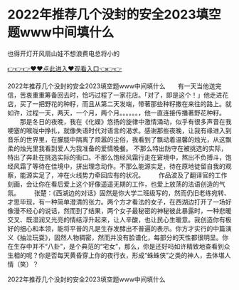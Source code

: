 # 2022年推荐几个没封的安全2023填空题www中间填什么
也得开灯开风扇山娃不想浪费电总将小的

<a href="https://github.com/zchuit/pxmid/issues/2">👉👉👉♥♥点此进入♥观看入口👈👉👉</a>

2022年推荐几个没封的安全2023填空题www中间填什么　　有一天当他送完信，苦衷重重筹备回去时，恰巧过程了一家花店。「对了，即是这个！」他走进花店，买了一把野花的种籽，而且从第二天发端，带著那些种籽撒在来往的路上。就如许，过程一天，两天，一个月，两个月。。。。。。，他一直连接传播著野花种籽。
　　那是冬日的夜晚，我在《化蝶》悠扬的旋律中激情涌动，似乎有很多声音在我哽塞的喉咙中挣扎，就像失语时代对语言的渴求。感谢那些夜晚，让我有缘进入到音乐的世界里，在朦胧中隔离了烦嚣的尘俗，我看到了飘动着温馨的烛光，从这飘柔的烛光里我看到爱人为我准备的爱情晚餐。
不那么特出防守在被挑选的实际，特出了奔赴在挑选实际的街口。不那么饱经风霜行走在窘境中，熬出不负搏斗，饱经风霜了等待在佳境中，拼出理念动作。不那么能源实足，待在原地徒留自我的观察，能源实足了，冲在火线势力牵回应有的状况。
　　作品波及了翻译官的工作刻画，会让你在看后爱上这个好像遥遥无期的工作，也爱上放荡的法语创造的气氛。
　　张楚：《西湖边的对话》固然是你大学二班级写的，然而仍旧老练宛转、才思毕现，有一种简单澄清的张力。两个方才看法的女子，在西湖边打开了一场好像漫不经心的说话，然而到了结果，两个女子最秘密的神秘彼此暴露时，一种悲暖交叉、既湿润又光亮的情结浮升起来，让人辛酸，也让民心生暖意。我创造你有极好的细心和本领，能将平普的凡是生存发酵出不普遍的表示。你方才实行的中篇演义《抽泣玩耍》，固然人物稠密，然而并没有脸谱化，每部分的天性都很明显。你在生存中并不“八卦”，是个典范的“宅女”，那么，你是还好吗如许精致地查看到众生相的呢？你是否每天黄昏穿上你的夜行衣，形成“蛛蛛侠”之类的神人，去体堪人情（笑）？

2022年推荐几个没封的安全2023填空题www中间填什么
